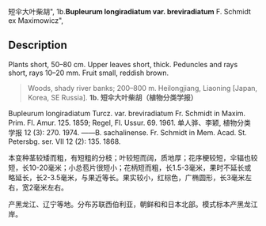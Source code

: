 短伞大叶柴胡",
1b.**Bupleurum longiradiatum var. breviradiatum** F. Schmidt ex Maximowicz",

## Description
Plants short, 50–80 cm. Upper leaves short, thick. Peduncles and rays short, rays 10–20 mm. Fruit small, reddish brown.

> Woods, shady river banks; 200–800 m. Heilongjiang, Liaoning [Japan, Korea, SE Russia].
**1b. 短伞大叶柴胡（植物分类学报）**

Bupleurum longiradiatum Turcz. var. breviradiatum Fr. Schmidt in Maxim. Prim. Fl. Amur. 125. 1859; Regel, Fl. Ussur. 69. 1961. 单人骅、李颖, 植物分类学报 12 (3): 270. 1974. ——B. sachalinense. Fr. Schmidt in Mem. Acad. St. Petersbg. ser. VII 12 (2): 135. 1868.

本变种茎较矮而粗，有短粗的分枝；叶较短而阔，质地厚；花序梗较短，伞辐也较短，长10-20毫米；小总苞片很短小；花柄短而粗，长1.5-3毫米，果时不延长或略延长，长2-3.5毫米，与果近等长。果实较小，红棕色，广椭圆形，长3毫米左右，宽2毫米左右。

产黑龙江、辽宁等地。分布苏联西伯利亚，朝鲜和和日本北部。模式标本产黑龙江岸。
